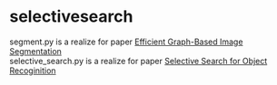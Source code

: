 # selectivesearch
segment.py is a realize for paper [Efficient Graph-Based Image Segmentation](http://cs.brown.edu/~pff/papers/seg-ijcv.pdf)
<br>
selective_search.py is a realize for paper [Selective Search for Object Recoginition](https://ivi.fnwi.uva.nl/isis/publications/2013/UijlingsIJCV2013/UijlingsIJCV2013.pdf)
